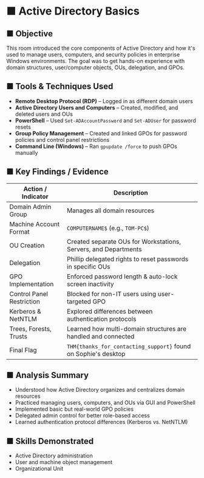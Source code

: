 # ■ Active Directory Basics 

## ■ Objective  
This room introduced the core components of Active Directory and how it's used to manage users, computers, and security policies in enterprise Windows environments. The goal was to get hands-on experience with domain structures, user/computer objects, OUs, delegation, and GPOs.

## ■ Tools & Techniques Used  
- **Remote Desktop Protocol (RDP)** – Logged in as different domain users  
- **Active Directory Users and Computers** – Created, modified, and deleted users and OUs  
- **PowerShell** – Used `Set-ADAccountPassword` and `Set-ADUser` for password resets  
- **Group Policy Management** – Created and linked GPOs for password policies and control panel restrictions  
- **Command Line (Windows)** – Ran `gpupdate /force` to push GPOs manually  

## ■ Key Findings / Evidence  
| Action / Indicator                   | Description                                                                 |
|-------------------------------------|-----------------------------------------------------------------------------|
| Domain Admin Group                  | Manages all domain resources                                               |
| Machine Account Format              | `COMPUTERNAME$` (e.g., `TOM-PC$`)                                          |
| OU Creation                         | Created separate OUs for Workstations, Servers, and Departments            |
| Delegation                          | Phillip delegated rights to reset passwords in specific OUs                |
| GPO Implementation                  | Enforced password length & auto-lock screen inactivity                     |
| Control Panel Restriction           | Blocked for non-IT users using user-targeted GPO                           |
| Kerberos & NetNTLM                  | Explored differences between authentication protocols                      |
| Trees, Forests, Trusts              | Learned how multi-domain structures are handled and connected              |
| Final Flag                          | `THM{thanks_for_contacting_support}` found on Sophie's desktop            |

## ■ Analysis Summary  
- Understood how Active Directory organizes and centralizes domain resources  
- Practiced managing users, computers, and OUs via GUI and PowerShell  
- Implemented basic but real-world GPO policies  
- Delegated admin control for better role-based access  
- Learned authentication protocol differences (Kerberos vs. NetNTLM)

## ■ Skills Demonstrated  
- Active Directory administration  
- User and machine object management  
- Organizational Unit
